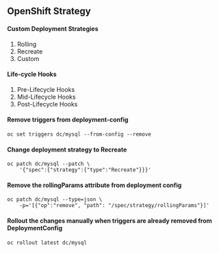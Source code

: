 ## OpenShift Strategy


#### Custom Deployment Strategies

1. Rolling
2. Recreate
3. Custom

#### Life-cycle Hooks

1. Pre-Lifecycle Hooks
2. Mid-Lifecycle Hooks
3. Post-Lifecycle Hooks


#### Remove triggers from deployment-config
    oc set triggers dc/mysql --from-config --remove

#### Change deployment strategy to Recreate
    oc patch dc/mysql --patch \ 
        '{"spec":{"strategy":{"type":"Recreate"}}}'

#### Remove the rollingParams attribute from deployment config
    oc patch dc/mysql --type=json \
        -p='[{"op":"remove", "path": "/spec/strategy/rollingParams"}]'

#### Rollout the changes manually when triggers are already removed from DeploymentConfig
    oc rollout latest dc/mysql
    
